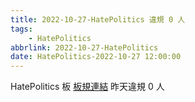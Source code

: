 ```yaml
---
title: 2022-10-27-HatePolitics 違規 0 人
tags:
    - HatePolitics
abbrlink: 2022-10-27-HatePolitics
date: HatePolitics-2022-10-27 12:00:00
---
```

HatePolitics 板 [板規連結](https://www.ptt.cc/bbs/HatePolitics/M.1617115262.A.D60.html)
昨天違規 0 人
